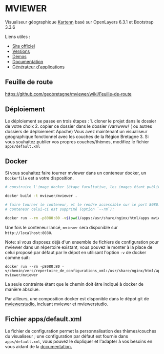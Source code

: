 MVIEWER
=============

Visualiseur géographique [Kartenn](http://kartenn.region-bretagne.fr/kartoviz/) basé sur OpenLayers 6.3.1 et Bootstrap 3.3.6

Liens utiles :
* [Site officiel](https://mviewer.netlify.com/)
* [Versions](https://github.com/geobretagne/mviewer/releases/)
* [Démos](http://kartenn.region-bretagne.fr/kartoviz/demo/)
* [Documentation](http://mviewerdoc.readthedocs.io/fr/latest/)
* [Générateur d'applications](https://github.com/geobretagne/mviewerstudio/)


Feuille de route
-----------
https://github.com/geobretagne/mviewer/wiki/Feuille-de-route

Déploiement
-----------

Le déploiement se passe en trois étapes :
    1. cloner le projet dans le dossier de votre choix
    2. copier ce dossier dans le dossier /var/www/ ( ou autres dossiers de déploiement Apache)
    Vous avez maintenant un visualiseur géographique fonctionnel avec les couches de la Région Bretagne
    3. Si vous souhaitez publier vos propres couches/thèmes, modifiez le fichier `apps/default.xml`

## Docker

Si vous souhaitez faire tourner mviewer dans un conteneur docker, un `Dockerfile` est a votre disposition.


```bash
# construire l'image docker (étape facultative, les images étant publiées sur [docker-hub](https://hub.docker.com/r/mviewer/mviewer))

docker build -t mviewer/mviewer .

# faire tourner le conteneur, et le rendre accessible sur le port 8080. A l'arret du
# conteneur celui-ci est supprimé (option `--rm`):

docker run --rm -p8080:80 -v$(pwd)/apps:/usr/share/nginx/html/apps mviewer/mviewer
```

Une fois le conteneur lancé, `mviewer` sera disponible sur `http://localhost:8080`.

Note: si vous disposez déjà d'un ensemble de fichiers de configuration pour
mviewer dans un répertoire existant, vous pouvez le monter à la place de celui
proposé par défaut par le dépot en utilisant l'option `-v` de docker comme suit:

```
docker run --rm -p8080:80 -v/chemin/vers/repertoire_de_configurations_xml:/usr/share/nginx/html/apps mviewer/mviewer
```

La seule contrainte étant que le chemin doit être indiqué à docker de manière absolue.

Par ailleurs, une composition docker est disponible dans le dépot git de
[mviewerstudio](https://github.com/geobretagne/mviewerstudio), incluant mviewer
et mviewerstudio.

Fichier apps/default.xml
------------------------

Le fichier de configuration permet la personnalisation des thèmes/couches du visualiseur ; une configuration par
défaut est fournie dans `apps/default.xml`, vous pouvez le dupliquer et l'adapter à vos besoins en vous aidant de la [documentation.](http://mviewerdoc.readthedocs.io/fr/latest/)
